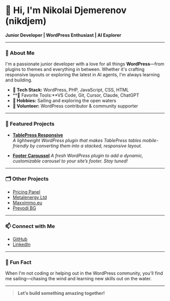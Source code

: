 # 👋 Hi, I'm Nikolai Djemerenov (nikdjem)

**Junior Developer | WordPress Enthusiast | AI Explorer**

---

### 🚀 About Me

I'm a passionate junior developer with a love for all things **WordPress**—from plugins to themes and everything in between. Whether it's crafting responsive layouts or exploring the latest in AI agents, I'm always learning and building.

- **🔧 Tech Stack:** WordPress, PHP, JavaScript, CSS, HTML
- **🤖 Favorite Tools:**VS Code, Git, Cursor, Claude, ChatGPT
- **🌊 Hobbies:** Sailing and exploring the open waters
- **🤝 Volunteer:** WordPress contributor & community supporter

---

### 🌟 Featured Projects

- [**TablePress Responsive**](https://github.com/nikdjem/tablepress-responsive)  
  _A lightweight WordPress plugin that makes TablePress tables mobile-friendly by converting them into a stacked, responsive layout._

- [**Footer Caroussel**](https://github.com/nikdjem/PDF-Carousel-Footer-WordPress-Plugin) 
  _A fresh WordPress plugin to add a dynamic, customizable carousel to your site’s footer. Stay tuned!_

---

### 🗂 Other Projects

- [Pricing Panel](https://github.com/nikdjem/pricing_panel)
- [Metalenergy Ltd](https://metalenergy.bg)
- [Maxximmo.eu](https://maxximmo.eu)
- [Prevodi BG](https://prevodi-bg.bg) 

---

### 📫 Connect with Me

- [GitHub](https://github.com/nikdjem)
- [LinkedIn](https://www.linkedin.com/in/nikolaidjemerenov/)

---

### 💬 Fun Fact

When I'm not coding or helping out in the WordPress community, you'll find me sailing—chasing the wind and learning new skills out on the water.

---

> **Let’s build something amazing together!**
> 
